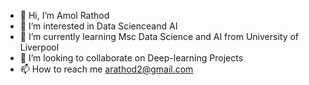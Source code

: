 - 👋 Hi, I’m Amol Rathod
- 👀 I’m interested in Data Scienceand AI
- 🌱 I’m currently learning Msc Data Science and AI from University of Liverpool
- 💞️ I’m looking to collaborate on Deep-learning Projects
- 📫 How to reach me arathod2@gmail.com

<!---
arathod2/arathod2 is a ✨ special ✨ repository because its `README.md` (this file) appears on your GitHub profile.
You can click the Preview link to take a look at your changes.
--->
